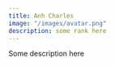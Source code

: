 ```yaml
---
title: Anh Charles
image: "/images/avatar.png"
description: some rank here
---
```


Some description here
